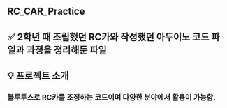 ## RC_CAR_Practice

## ✅ 2학년 때 조립했던 RC카와 작성했던 아두이노 코드 파일과 과정을 정리해둔 파일

## 💡 프로젝트 소개
### 블루투스로 RC카를 조정하는 코드이며 다양한 분야에서 활용이 가능함.

